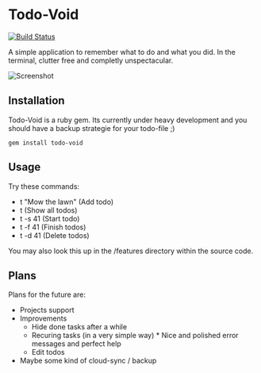 # Todo-Void
[![Build Status](https://secure.travis-ci.org/shostakovich/Todo-Void.png)](http://travis-ci.org/shostakovich/TodoVoid)

A simple application to remember what to do and what you did. In the terminal, clutter free and completly unspectacular.

![Screenshot](https://photos-6.dropbox.com/si/2048x1536/cYg3kkgRImscIzlwEFw9ZiYLw4FjswjGgl2BMjSV9os/7335096/1344020400/aedfec7/todo_void.jpg)

## Installation

Todo-Void is a ruby gem. Its currently under heavy development and you should have a backup strategie for your todo-file ;)

	gem install todo-void
	

## Usage

Try these commands:

* t "Mow the lawn" (Add todo)
* t (Show all todos)
* t -s 41 (Start todo)
* t -f 41 (Finish todos)
* t -d 41 (Delete todos)

You may also look this up in the /features directory within the source code.

## Plans

Plans for the future are:

* Projects support
* Improvements
	* Hide done tasks after a while
	* Recuring tasks (in a very simple way)	* Nice and polished error messages and perfect help
	* Edit todos
* Maybe some kind of cloud-sync / backup



